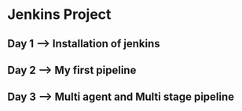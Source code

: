 # Jenkins Project

## Day 1 --> Installation of jenkins

## Day 2 --> My first pipeline 

## Day 3 --> Multi agent and Multi stage pipeline
